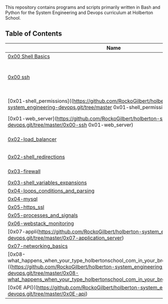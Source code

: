 
This repository contains programs and scripts primarily written in Bash and Python for the System Engineering and Devops curriculum at Holberton School.

## Table of Contents

| Name                                                                                                                                                                                                                                                                | Description                                    |
| ------------------------------------------------------------------------------------------------------------------------------------------------------------------------------------------------------------------------------------------------------------------- | ---------------------------------------------- |
| [0x00 Shell Basics](https://github.com/RockoGilbert/holberton-system_engineering-devops.git/0x00-shell_basics) |                                                                                                                                      | Simple file manipulation and folder navigation |
| [0x00 ssh](https://github.com/RockoGilbert/holberton-system_engineering-devops.git/tree/master/0x00-ssh)                                                                                                                                                         | setting up the NGINX server on the WEB servers |
| [0x01-shell_permissions]((https://github.com/RockoGilbert/holberton-system_engineering-devops.git/tree/master 0x01-shell_permissions)                                                                                                                            | Learning to set permisions                     |
| [0x01-web_server](https://github.com/RockoGilbert/holberton-system_engineering-devops.git/tree/master/0x00-ssh 0x01-web_server)                                                                                                                                           | setting up servers                             |
| [0x02-load_balancer](https://github.com/RockoGilbert/holberton-system_engineering-devops.git/tree/master/0x02-load_balancer)                                                                                                                                     | setting up load balancer                       |
| [0x02-shell_redirections](https://github.com/RockoGilbert/holberton-system_engineering-devops.git/tree/master/0x02-shell_redirections)                                                                                                                           | trying for redirection                         |
| [0x03-firewall](https://github.com/RockoGilbert/holberton-system_engineering-devops.git/tree/master/0x03-firewall)                                                                                                                                               | attempt at firewalls                           |
| [0x03-shell_variables_expansions](https://github.com/RockoGilbert/holberton-system_engineering-devops.git/tree/master/0x03-shell_variables_expansions)                                                                                                           |
| [0x04-loops_conditions_and_parsing](https://github.com/RockoGilbert/holberton-system_engineering-devops.git/tree/master/0x04-loops_conditions_and_parsing)                                                                                                       |
| [0x04-mysql](https://github.com/RockoGilbert/holberton-system_engineering-devops.git/tree/master/0x04-mysql)                                                                                                                                                     |
| [0x05-https_ssl](https://github.com/RockoGilbert/holberton-system_engineering-devops.git/tree/master/0x05-https_ssl)                                                                                                                                             |
| [0x05-processes_and_signals](https://github.com/RockoGilbert/holberton-system_engineering-devops.git/tree/master/0x05-processes_and_signals)                                                                                                                     |
| [0x06-webstack_monitoring](https://github.com/RockoGilbert/holberton-system_engineering-devops.git/tree/master/0x06-webstack_monitoring)                                                                                                                         |
| [0x07-appli(https://github.com/RockoGilbert/holberton-system_engineering-devops.git/tree/master/0x07-application_server)                                                                                                                           |
| [0x07-networking_basics]((https://github.com/RockoGilbert/holberton-system_engineering-devops.git/tree/master)0x07-networking_basics)                                                                                                                             |
| [0x08-what_happens_when_your_type_holbertonschool_com_in_your_browser_and_press_enter]((https://github.com/RockoGilbert/holberton-system_engineering-devops.git/tree/master/0x08-what_happens_when_your_type_holbertonschool_com_in_your_browser_and_press_enter) |
| [0x0E API]((https://github.com/RockoGilbert/holberton-system_engineering-devops.git/tree/master/0x0E-api)                                                                                                                                                         | setting up API                                 |